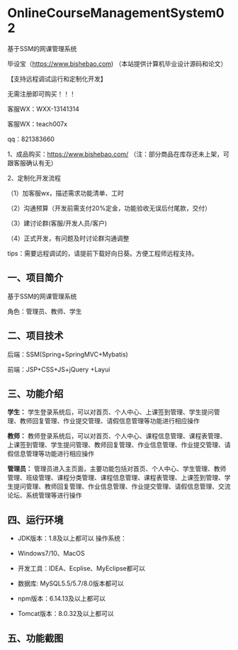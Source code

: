 # OnlineCourseManagementSystem02
 基于SSM的网课管理系统

毕设宝（https://www.bishebao.com) （本站提供计算机毕业设计源码和论文）

【支持远程调试运行和定制化开发】

无需注册即可购买！！！

客服WX：WXX-13141314

客服WX：teach007x

qq：821383660


1、成品购买：https://www.bishebao.com/ （注：部分商品在库存还未上架，可跟客服确认有无）

2、定制化开发流程

（1）加客服wx，描述需求功能清单、工时

（2）沟通预算（开发前需支付20%定金，功能验收无误后付尾款，交付）

（3）建讨论群(客服/开发人员/客户)

（4）正式开发，有问题及时讨论群沟通调整

tips：需要远程调试的，请提前下载好向日葵。方便工程师远程支持。

<h2>一、项目简介</h2>
基于SSM的网课管理系统

角色：管理员、教师、学生
<h2>二、项目技术</h2>
<p class="md-end-block md-p"><span class="md-plain">后端：SSM(Spring+SpringMVC+Mybatis)</span></p>
<p class="md-end-block md-p"><span class="md-plain">前端：JSP+CSS+JS+jQuery </span><span class="md-plain">+Layui</span></p>

<h2>三、功能介绍</h2>
<div class="markdown-heading" dir="auto">

<strong>学生：</strong>
学生登录系统后，可以对首页、个人中心、上课签到管理、学生提问管理、教师回复管理、作业提交管理、请假信息管理等功能进行相应操作

<strong>教师：</strong>
教师登录系统后，可以对首页、个人中心、课程信息管理、课程表管理、上课签到管理、学生提问管理、教师回复管理、作业信息管理、作业提交管理、请假信息管理等功能进行相应操作

<strong>管理员：</strong>
管理员进入主页面，主要功能包括对首页、个人中心、学生管理、教师管理、班级管理、课程分类管理、课程信息管理、课程表管理、上课签到管理、学生提问管理、教师回复管理、作业信息管理、作业提交管理、请假信息管理、交流论坛、系统管理等进行操作

</div>
<h2>四、运行环境</h2>
<ul dir="auto">
 	<li>
<p dir="auto">JDK版本：1.8及以上都可以 操作系统：</p>
</li>
 	<li>
<p dir="auto">Windows7/10、MacOS</p>
</li>
 	<li>
<p dir="auto">开发工具：IDEA、Ecplise、MyEclipse都可以</p>
</li>
 	<li>
<p dir="auto">数据库: MySQL5.5/5.7/8.0版本都可以</p>
</li>
 	<li>
<p dir="auto">npm版本：6.14.13及以上都可以</p>
</li>
 	<li>
<p dir="auto">Tomcat版本：8.0.32及以上都可以</p>
</li>
</ul>
<h2>五、功能截图</h2>
<img class="aligncenter size-full wp-image" src="https://www.bishebao.com/wp-content/uploads/2024/08/基于SSM的网课管理系统/result/image_10_2.png" alt="" />
<img class="aligncenter size-full wp-image" src="https://www.bishebao.com/wp-content/uploads/2024/08/基于SSM的网课管理系统/result/image_11_3.png" alt="" />
<img class="aligncenter size-full wp-image" src="https://www.bishebao.com/wp-content/uploads/2024/08/基于SSM的网课管理系统/result/image_12_4.png" alt="" />
<img class="aligncenter size-full wp-image" src="https://www.bishebao.com/wp-content/uploads/2024/08/基于SSM的网课管理系统/result/image_1_1.png" alt="" />
<img class="aligncenter size-full wp-image" src="https://www.bishebao.com/wp-content/uploads/2024/08/基于SSM的网课管理系统/result/image_2_5.png" alt="" />
<img class="aligncenter size-full wp-image" src="https://www.bishebao.com/wp-content/uploads/2024/08/基于SSM的网课管理系统/result/image_3_6.png" alt="" />
<img class="aligncenter size-full wp-image" src="https://www.bishebao.com/wp-content/uploads/2024/08/基于SSM的网课管理系统/result/image_4_7.png" alt="" />
<img class="aligncenter size-full wp-image" src="https://www.bishebao.com/wp-content/uploads/2024/08/基于SSM的网课管理系统/result/image_5_8.png" alt="" />
<img class="aligncenter size-full wp-image" src="https://www.bishebao.com/wp-content/uploads/2024/08/基于SSM的网课管理系统/result/image_6_9.png" alt="" />
<img class="aligncenter size-full wp-image" src="https://www.bishebao.com/wp-content/uploads/2024/08/基于SSM的网课管理系统/result/image_7_10.png" alt="" />
<img class="aligncenter size-full wp-image" src="https://www.bishebao.com/wp-content/uploads/2024/08/基于SSM的网课管理系统/result/image_8_11.png" alt="" />
<img class="aligncenter size-full wp-image" src="https://www.bishebao.com/wp-content/uploads/2024/08/基于SSM的网课管理系统/result/image_9_12.png" alt="" />